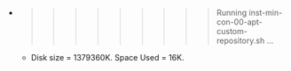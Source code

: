 * >>>>>>>>> Running inst-min-con-00-apt-custom-repository.sh ...
  * Disk size = 1379360K. Space Used = 16K.
